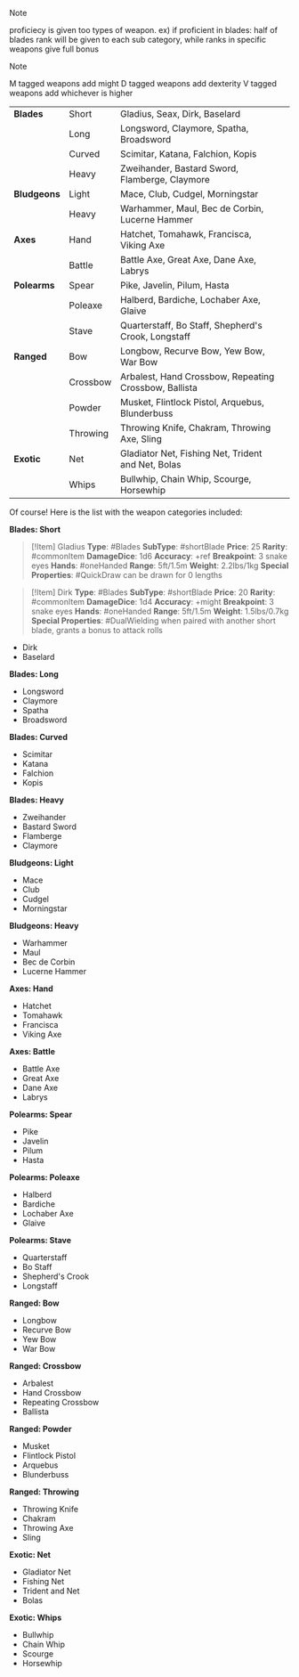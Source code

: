 
>[!Note]
proficiecy is given too types of weapon. ex) if proficient in blades: half of blades rank will be given to each sub category, while ranks in specific weapons give full bonus

>[!Note]
> M tagged weapons add might
> D tagged weapons add dexterity
> V tagged weapons add whichever is higher


|               |          |                                                       |     |
| ------------- | -------- | ----------------------------------------------------- | --- |
| **Blades**    | Short    | Gladius, Seax, Dirk, Baselard                         |     |
|               | Long     | Longsword, Claymore, Spatha, Broadsword               |     |
|               | Curved   | Scimitar, Katana, Falchion, Kopis                     |     |
|               | Heavy    | Zweihander, Bastard Sword, Flamberge, Claymore        |     |
| **Bludgeons** | Light    | Mace, Club, Cudgel, Morningstar                       |     |
|               | Heavy    | Warhammer, Maul, Bec de Corbin, Lucerne Hammer        |     |
| **Axes**      | Hand     | Hatchet, Tomahawk, Francisca, Viking Axe              |     |
|               | Battle   | Battle Axe, Great Axe, Dane Axe, Labrys               |     |
| **Polearms**  | Spear    | Pike, Javelin, Pilum, Hasta                           |     |
|               | Poleaxe  | Halberd, Bardiche, Lochaber Axe, Glaive               |     |
|               | Stave    | Quarterstaff, Bo Staff, Shepherd's Crook, Longstaff   |     |
| **Ranged**    | Bow      | Longbow, Recurve Bow, Yew Bow, War Bow                |     |
|               | Crossbow | Arbalest, Hand Crossbow, Repeating Crossbow, Ballista |     |
|               | Powder   | Musket, Flintlock Pistol, Arquebus, Blunderbuss       |     |
|               | Throwing | Throwing Knife, Chakram, Throwing Axe, Sling          |     |
| **Exotic**    | Net      | Gladiator Net, Fishing Net, Trident and Net, Bolas    |     |
|               | Whips    | Bullwhip, Chain Whip, Scourge, Horsewhip              



Of course! Here is the list with the weapon categories included:

**Blades: Short**
> [!Item] Gladius
**Type**: #Blades
**SubType**: #shortBlade
**Price**: 25
**Rarity**: #commonItem
**DamageDice**: 1d6
**Accuracy**: +ref
**Breakpoint**: 3 snake eyes
**Hands**: #oneHanded
**Range**: 5ft/1.5m
**Weight**: 2.2lbs/1kg
**Special Properties**: #QuickDraw can be drawn for 0 lengths

>[!Item] Dirk
**Type**: #Blades
**SubType**: #shortBlade
**Price**: 20
**Rarity**: #commonItem
**DamageDice**: 1d4
**Accuracy**: +might
**Breakpoint**: 3 snake eyes
**Hands**: #oneHanded
**Range**: 5ft/1.5m
**Weight**: 1.5lbs/0.7kg
**Special Properties**: #DualWielding when paired with another short blade, grants a bonus to attack rolls

- Dirk
- Baselard

**Blades: Long**
- Longsword
- Claymore
- Spatha
- Broadsword

**Blades: Curved**
- Scimitar
- Katana
- Falchion
- Kopis

**Blades: Heavy**
- Zweihander
- Bastard Sword
- Flamberge
- Claymore

**Bludgeons: Light**
- Mace
- Club
- Cudgel
- Morningstar

**Bludgeons: Heavy**
- Warhammer
- Maul
- Bec de Corbin
- Lucerne Hammer

**Axes: Hand**
- Hatchet
- Tomahawk
- Francisca
- Viking Axe

**Axes: Battle**
- Battle Axe
- Great Axe
- Dane Axe
- Labrys

**Polearms: Spear**
- Pike
- Javelin
- Pilum
- Hasta

**Polearms: Poleaxe**
- Halberd
- Bardiche
- Lochaber Axe
- Glaive

**Polearms: Stave**
- Quarterstaff
- Bo Staff
- Shepherd's Crook
- Longstaff

**Ranged: Bow**
- Longbow
- Recurve Bow
- Yew Bow
- War Bow

**Ranged: Crossbow**
- Arbalest
- Hand Crossbow
- Repeating Crossbow
- Ballista

**Ranged: Powder**
- Musket
- Flintlock Pistol
- Arquebus
- Blunderbuss

**Ranged: Throwing**
- Throwing Knife
- Chakram
- Throwing Axe
- Sling

**Exotic: Net**
- Gladiator Net
- Fishing Net
- Trident and Net
- Bolas

**Exotic: Whips**
- Bullwhip
- Chain Whip
- Scourge
- Horsewhip